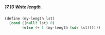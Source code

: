 ##### 17.10 Write length.
```Scheme
(define (my-length lst)
  (cond ((null? lst) 0)
        (else (+ 1 (my-length (cdr lst))))))
```
